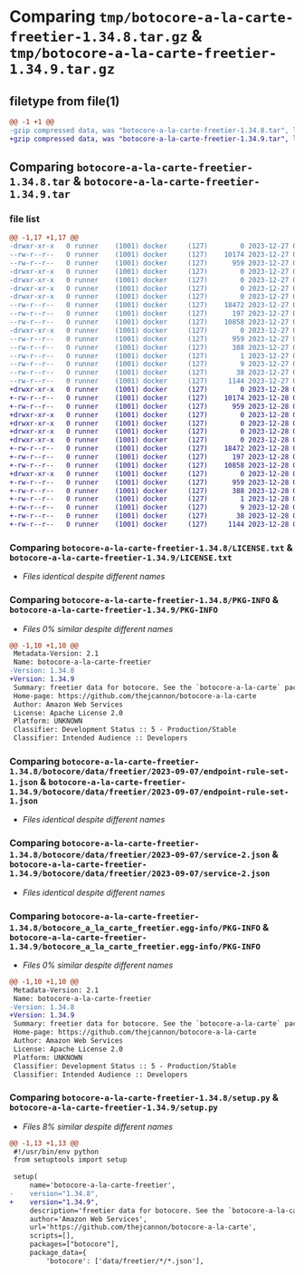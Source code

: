 # Comparing `tmp/botocore-a-la-carte-freetier-1.34.8.tar.gz` & `tmp/botocore-a-la-carte-freetier-1.34.9.tar.gz`

## filetype from file(1)

```diff
@@ -1 +1 @@
-gzip compressed data, was "botocore-a-la-carte-freetier-1.34.8.tar", last modified: Wed Dec 27 01:06:47 2023, max compression
+gzip compressed data, was "botocore-a-la-carte-freetier-1.34.9.tar", last modified: Thu Dec 28 01:06:48 2023, max compression
```

## Comparing `botocore-a-la-carte-freetier-1.34.8.tar` & `botocore-a-la-carte-freetier-1.34.9.tar`

### file list

```diff
@@ -1,17 +1,17 @@
-drwxr-xr-x   0 runner    (1001) docker     (127)        0 2023-12-27 01:06:47.247324 botocore-a-la-carte-freetier-1.34.8/
--rw-r--r--   0 runner    (1001) docker     (127)    10174 2023-12-27 01:06:47.000000 botocore-a-la-carte-freetier-1.34.8/LICENSE.txt
--rw-r--r--   0 runner    (1001) docker     (127)      959 2023-12-27 01:06:47.247324 botocore-a-la-carte-freetier-1.34.8/PKG-INFO
-drwxr-xr-x   0 runner    (1001) docker     (127)        0 2023-12-27 01:06:47.243324 botocore-a-la-carte-freetier-1.34.8/botocore/
-drwxr-xr-x   0 runner    (1001) docker     (127)        0 2023-12-27 01:06:47.243324 botocore-a-la-carte-freetier-1.34.8/botocore/data/
-drwxr-xr-x   0 runner    (1001) docker     (127)        0 2023-12-27 01:06:47.243324 botocore-a-la-carte-freetier-1.34.8/botocore/data/freetier/
-drwxr-xr-x   0 runner    (1001) docker     (127)        0 2023-12-27 01:06:47.243324 botocore-a-la-carte-freetier-1.34.8/botocore/data/freetier/2023-09-07/
--rw-r--r--   0 runner    (1001) docker     (127)    18472 2023-12-27 01:06:29.000000 botocore-a-la-carte-freetier-1.34.8/botocore/data/freetier/2023-09-07/endpoint-rule-set-1.json
--rw-r--r--   0 runner    (1001) docker     (127)      197 2023-12-27 01:06:29.000000 botocore-a-la-carte-freetier-1.34.8/botocore/data/freetier/2023-09-07/paginators-1.json
--rw-r--r--   0 runner    (1001) docker     (127)    10858 2023-12-27 01:06:29.000000 botocore-a-la-carte-freetier-1.34.8/botocore/data/freetier/2023-09-07/service-2.json
-drwxr-xr-x   0 runner    (1001) docker     (127)        0 2023-12-27 01:06:47.247324 botocore-a-la-carte-freetier-1.34.8/botocore_a_la_carte_freetier.egg-info/
--rw-r--r--   0 runner    (1001) docker     (127)      959 2023-12-27 01:06:47.000000 botocore-a-la-carte-freetier-1.34.8/botocore_a_la_carte_freetier.egg-info/PKG-INFO
--rw-r--r--   0 runner    (1001) docker     (127)      388 2023-12-27 01:06:47.000000 botocore-a-la-carte-freetier-1.34.8/botocore_a_la_carte_freetier.egg-info/SOURCES.txt
--rw-r--r--   0 runner    (1001) docker     (127)        1 2023-12-27 01:06:47.000000 botocore-a-la-carte-freetier-1.34.8/botocore_a_la_carte_freetier.egg-info/dependency_links.txt
--rw-r--r--   0 runner    (1001) docker     (127)        9 2023-12-27 01:06:47.000000 botocore-a-la-carte-freetier-1.34.8/botocore_a_la_carte_freetier.egg-info/top_level.txt
--rw-r--r--   0 runner    (1001) docker     (127)       38 2023-12-27 01:06:47.247324 botocore-a-la-carte-freetier-1.34.8/setup.cfg
--rw-r--r--   0 runner    (1001) docker     (127)     1144 2023-12-27 01:06:47.000000 botocore-a-la-carte-freetier-1.34.8/setup.py
+drwxr-xr-x   0 runner    (1001) docker     (127)        0 2023-12-28 01:06:48.830334 botocore-a-la-carte-freetier-1.34.9/
+-rw-r--r--   0 runner    (1001) docker     (127)    10174 2023-12-28 01:06:48.000000 botocore-a-la-carte-freetier-1.34.9/LICENSE.txt
+-rw-r--r--   0 runner    (1001) docker     (127)      959 2023-12-28 01:06:48.830334 botocore-a-la-carte-freetier-1.34.9/PKG-INFO
+drwxr-xr-x   0 runner    (1001) docker     (127)        0 2023-12-28 01:06:48.830334 botocore-a-la-carte-freetier-1.34.9/botocore/
+drwxr-xr-x   0 runner    (1001) docker     (127)        0 2023-12-28 01:06:48.830334 botocore-a-la-carte-freetier-1.34.9/botocore/data/
+drwxr-xr-x   0 runner    (1001) docker     (127)        0 2023-12-28 01:06:48.830334 botocore-a-la-carte-freetier-1.34.9/botocore/data/freetier/
+drwxr-xr-x   0 runner    (1001) docker     (127)        0 2023-12-28 01:06:48.830334 botocore-a-la-carte-freetier-1.34.9/botocore/data/freetier/2023-09-07/
+-rw-r--r--   0 runner    (1001) docker     (127)    18472 2023-12-28 01:06:26.000000 botocore-a-la-carte-freetier-1.34.9/botocore/data/freetier/2023-09-07/endpoint-rule-set-1.json
+-rw-r--r--   0 runner    (1001) docker     (127)      197 2023-12-28 01:06:26.000000 botocore-a-la-carte-freetier-1.34.9/botocore/data/freetier/2023-09-07/paginators-1.json
+-rw-r--r--   0 runner    (1001) docker     (127)    10858 2023-12-28 01:06:26.000000 botocore-a-la-carte-freetier-1.34.9/botocore/data/freetier/2023-09-07/service-2.json
+drwxr-xr-x   0 runner    (1001) docker     (127)        0 2023-12-28 01:06:48.830334 botocore-a-la-carte-freetier-1.34.9/botocore_a_la_carte_freetier.egg-info/
+-rw-r--r--   0 runner    (1001) docker     (127)      959 2023-12-28 01:06:48.000000 botocore-a-la-carte-freetier-1.34.9/botocore_a_la_carte_freetier.egg-info/PKG-INFO
+-rw-r--r--   0 runner    (1001) docker     (127)      388 2023-12-28 01:06:48.000000 botocore-a-la-carte-freetier-1.34.9/botocore_a_la_carte_freetier.egg-info/SOURCES.txt
+-rw-r--r--   0 runner    (1001) docker     (127)        1 2023-12-28 01:06:48.000000 botocore-a-la-carte-freetier-1.34.9/botocore_a_la_carte_freetier.egg-info/dependency_links.txt
+-rw-r--r--   0 runner    (1001) docker     (127)        9 2023-12-28 01:06:48.000000 botocore-a-la-carte-freetier-1.34.9/botocore_a_la_carte_freetier.egg-info/top_level.txt
+-rw-r--r--   0 runner    (1001) docker     (127)       38 2023-12-28 01:06:48.830334 botocore-a-la-carte-freetier-1.34.9/setup.cfg
+-rw-r--r--   0 runner    (1001) docker     (127)     1144 2023-12-28 01:06:48.000000 botocore-a-la-carte-freetier-1.34.9/setup.py
```

### Comparing `botocore-a-la-carte-freetier-1.34.8/LICENSE.txt` & `botocore-a-la-carte-freetier-1.34.9/LICENSE.txt`

 * *Files identical despite different names*

### Comparing `botocore-a-la-carte-freetier-1.34.8/PKG-INFO` & `botocore-a-la-carte-freetier-1.34.9/PKG-INFO`

 * *Files 0% similar despite different names*

```diff
@@ -1,10 +1,10 @@
 Metadata-Version: 2.1
 Name: botocore-a-la-carte-freetier
-Version: 1.34.8
+Version: 1.34.9
 Summary: freetier data for botocore. See the `botocore-a-la-carte` package for more info.
 Home-page: https://github.com/thejcannon/botocore-a-la-carte
 Author: Amazon Web Services
 License: Apache License 2.0
 Platform: UNKNOWN
 Classifier: Development Status :: 5 - Production/Stable
 Classifier: Intended Audience :: Developers
```

### Comparing `botocore-a-la-carte-freetier-1.34.8/botocore/data/freetier/2023-09-07/endpoint-rule-set-1.json` & `botocore-a-la-carte-freetier-1.34.9/botocore/data/freetier/2023-09-07/endpoint-rule-set-1.json`

 * *Files identical despite different names*

### Comparing `botocore-a-la-carte-freetier-1.34.8/botocore/data/freetier/2023-09-07/service-2.json` & `botocore-a-la-carte-freetier-1.34.9/botocore/data/freetier/2023-09-07/service-2.json`

 * *Files identical despite different names*

### Comparing `botocore-a-la-carte-freetier-1.34.8/botocore_a_la_carte_freetier.egg-info/PKG-INFO` & `botocore-a-la-carte-freetier-1.34.9/botocore_a_la_carte_freetier.egg-info/PKG-INFO`

 * *Files 0% similar despite different names*

```diff
@@ -1,10 +1,10 @@
 Metadata-Version: 2.1
 Name: botocore-a-la-carte-freetier
-Version: 1.34.8
+Version: 1.34.9
 Summary: freetier data for botocore. See the `botocore-a-la-carte` package for more info.
 Home-page: https://github.com/thejcannon/botocore-a-la-carte
 Author: Amazon Web Services
 License: Apache License 2.0
 Platform: UNKNOWN
 Classifier: Development Status :: 5 - Production/Stable
 Classifier: Intended Audience :: Developers
```

### Comparing `botocore-a-la-carte-freetier-1.34.8/setup.py` & `botocore-a-la-carte-freetier-1.34.9/setup.py`

 * *Files 8% similar despite different names*

```diff
@@ -1,13 +1,13 @@
 #!/usr/bin/env python
 from setuptools import setup
 
 setup(
     name='botocore-a-la-carte-freetier',
-    version="1.34.8",
+    version="1.34.9",
     description='freetier data for botocore. See the `botocore-a-la-carte` package for more info.',
     author='Amazon Web Services',
     url='https://github.com/thejcannon/botocore-a-la-carte',
     scripts=[],
     packages=["botocore"],
     package_data={
         'botocore': ['data/freetier/*/*.json'],
```

